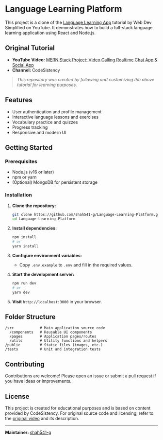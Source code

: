 # Language Learning Platform

This project is a clone of the [Language Learning App](https://youtu.be/ZuwigEmwsTM) tutorial by Web Dev Simplified on YouTube. It demonstrates how to build a full-stack language learning application using React and Node.js.

## Original Tutorial

- **YouTube Video:** [MERN Stack Project: Video Calling Realtime Chat App & Social App](https://youtu.be/ZuwigEmwsTM)
- **Channel:** CodeSistency

> _This repository was created by following and customizing the above tutorial for learning purposes._

## Features

- User authentication and profile management
- Interactive language lessons and exercises
- Vocabulary practice and quizzes
- Progress tracking
- Responsive and modern UI

## Getting Started

### Prerequisites

- Node.js (v16 or later)
- npm or yarn
- (Optional) MongoDB for persistent storage

### Installation

1. **Clone the repository:**
   ```bash
   git clone https://github.com/shah541-g/Language-Learning-Platform.git
   cd Language-Learning-Platform
   ```

2. **Install dependencies:**
   ```bash
   npm install
   # or
   yarn install
   ```

3. **Configure environment variables:**
   - Copy `.env.example` to `.env` and fill in the required values.

4. **Start the development server:**
   ```bash
   npm run dev
   # or
   yarn dev
   ```

5. **Visit** `http://localhost:3000` in your browser.

## Folder Structure

```
/src            # Main application source code
  /components   # Reusable UI components
  /pages        # Application pages/routes
  /utils        # Utility functions and helpers
/public         # Static files (images, etc.)
/tests          # Unit and integration tests
```

## Contributing

Contributions are welcome! Please open an issue or submit a pull request if you have ideas or improvements.

## License

This project is created for educational purposes and is based on content provided by CodeSistency. For original source code and licensing, refer to the [original video](https://youtu.be/ZuwigEmwsTM) and its description.

---

**Maintainer:** [shah541-g](https://github.com/shah541-g)
